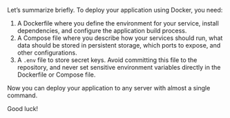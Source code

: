 Let’s summarize briefly. To deploy your application using Docker, you need:

1. A Dockerfile where you define the environment for your service, install dependencies, and configure the application build process.
2. A Compose file where you describe how your services should run, what data should be stored in persistent storage, which ports to expose, and other configurations.
3. A `.env` file to store secret keys. Avoid committing this file to the repository, and never set sensitive environment variables directly in the Dockerfile or Compose file.

Now you can deploy your application to any server with almost a single command.

Good luck!
